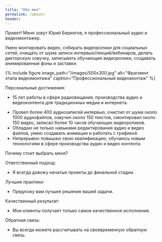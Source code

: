 ```yaml
---
title: "Обо мне"
permalink: /about/
header:
---
```

Привет! Меня зовут Юрий Берингов, я профессиональный аудио и видеомонтажер.

Умею монтировать видео, собирать видеоролики для социальных сетей, очищать от шума записи интервью/лекций/вебинаров, делать дикторскую озвучку, записывать обучающие видеоролики, создавать анимированные фоны и заставки.

{% include figure image_path="/images/500x300.jpg" alt="Фрагмент этапа видеомонтажа" caption="Профессиональный видеомонтаж" %}

Персональные достижения:
- 15 лет работы в сфере радиовещания, производства аудио и видеоконтента для традиционных медиа и интернета.

* Провел более 400 аудиозаписей интервью, очистил от шума около 1000 аудиофайлов, озвучил около 150 текстов, смонтировал около 150 видео, записал более 10 часов обучающих видеороликов.
* Обладаю не только навыками редактирования аудио и видео файлов, умею создавать анимации и работать с графикой.
* Непрерывно повышаю свою квалификацию, обучаюсь новым технологиям в сфере производства аудио и видео контента.

Почему стоит выбрать меня?

Ответственный подход:
* Я всегда довожу начатые проекты до финальной стадии.

Лучшие практики:
* Предложу вам лучшее решение вашей задачи.

Качественный результат:
* Мои клиенты получает только самое качественное исполнение.

Обратная связь:
* Вы всегда можете рассчитывать на своевременную обратную связь.
